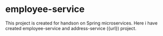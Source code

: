 # employee-service

This project is created for handson on Spring microservices.
Here i have created employee-service and address-service ({url}) project.
